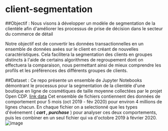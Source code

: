 # client-segmentation

##Objectif : 
Nous visons à développer un modèle de segmentation de la clientèle afin d'améliorer les processus de prise de décision dans le secteur du commerce de détail

Notre objectif est de convertir les données transactionnelles en un ensemble de données axées sur le client en créant de nouvelles caractéristiques. Cela facilitera la segmentation des clients en groupes distincts à l'aide de certains algorithmes de regroupement dont on effectuera la comparaison, nous permettant ainsi de mieux comprendre les profils et les préférences des différents groupes de clients.

##Dataset :
Ce repo présente un ensemble de Jupyter Notebooks démontrant le processus pour la segmentation de la clientèle d'une boutique en ligne de cosmétiques de taille moyenne collectées par le projet Open CDP.
[link data](https://www.kaggle.com/datasets/mkechinov/ecommerce-events-history-in-cosmetics-shop?select=2019-Dec.csv)
Cet ensemble de fichiers contiennent des données de comportement pour 5 mois (oct 2019 - fév 2020) pour environ 4 millions de lignes chacun. En chaque fichier on a selectionné que les types d'événement ( ***cart , purchase*** ) pour analyser ces deux comportements, puis les combiner en un seul fichier qui va d'octobre 2019 à février 2020.
![image](https://github.com/user-attachments/assets/8eea9fa9-0432-43f7-8cd8-053095af1335)
